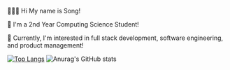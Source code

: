 👩🏻‍💻 Hi My name is Song!

🏫 I'm a 2nd Year Computing Science Student! 

👾 Currently, I'm interested in full stack development, software engineering, and product management!


[![Top Langs](https://github-readme-stats.vercel.app/api/top-langs/?username=eunsongkoh&layout=donut&theme=ambient_gradient)](https://github.com/anuraghazra/github-readme-stats)
![Anurag's GitHub stats](https://github-readme-stats.vercel.app/api?username=eunsongkoh&hide_rank=true)
